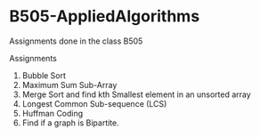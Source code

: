 # B505-AppliedAlgorithms
Assignments done in the class B505

Assignments  
1. Bubble Sort  
2. Maximum Sum Sub-Array  
3. Merge Sort and find kth Smallest element in an unsorted array
4. Longest Common Sub-sequence (LCS)
5. Huffman Coding
6. Find if a graph is Bipartite.
